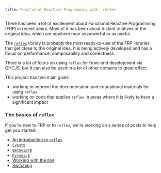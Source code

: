 ```yaml
---
title: Functional Reactive Programming with `reflex`
---
```


There has been a lot of excitement about Functional Reactive Programming (FRP) in recent years.
Most of it has been about distant relatives of the original idea, which are nowhere near as powerful or as useful.

The [`reflex`](https://github.com/reflex-frp) library is probably the most ready-to-use of the FRP libraries that get close to the original idea.
It is being actively developed and has a focus on performance, composability and correctness.

There is a lot of focus on using `reflex` for front-end development via GHCJS, but it can also be used in a lot of other domains to great effect.

This project has two main goals:

- working to improve the documentation and educational materials for using `reflex`
- working on code that applies `reflex` in areas where it is likely to have a significant impact

### The basics of `reflex`

If you're new to FRP or to `reflex`, we're working on a series of posts to help get you started:

- [An introduction to `reflex`](../../posts/reflex/basics/introduction/)
- [`Event`s](../../posts/reflex/basics/events/)
- [`Behavior`s](../../posts/reflex/basics/behaviors/)
- [`Dynamic`s](../../posts/reflex/basics/dynamics/)
- [Working with the `DOM`](../../posts/reflex/basics/dom/)
- [Switching](../../posts/reflex/basics/switching/)
